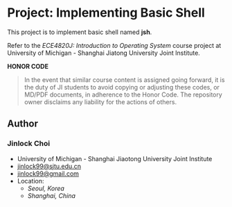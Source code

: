 # Project: Implementing Basic Shell

This project is to implement basic shell named **jsh**.   

Refer to the *ECE4820J: Introduction to Operating System* course project at University of Michigan - Shanghai Jiatong University Joint Institute.

**HONOR CODE**  
> In the event that similar course content is assigned going forward, it is the duty of JI students to avoid copying or adjusting these codes, or MD/PDF documents, in adherence to the Honor Code. The repository owner disclaims any liability for the actions of others.

## Author

### Jinlock Choi
- University of Michigan - Shanghai Jiaotong University Joint Institute
- jinlock99@sjtu.edu.cn
- jinlock99@gmail.com
- Location:
    - *Seoul, Korea*
    - *Shanghai, China*